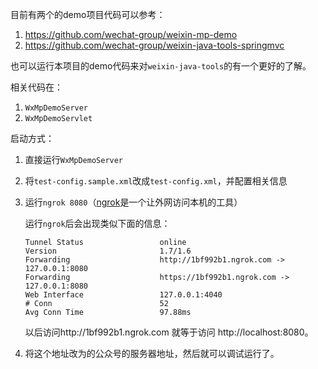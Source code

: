 目前有两个的demo项目代码可以参考：
1. https://github.com/wechat-group/weixin-mp-demo
1. https://github.com/wechat-group/weixin-java-tools-springmvc

也可以运行本项目的demo代码来对``weixin-java-tools``的有一个更好的了解。

相关代码在：

1. ``WxMpDemoServer``
2. ``WxMpDemoServlet``

启动方式：

1. 直接运行``WxMpDemoServer``
1. 将``test-config.sample.xml``改成``test-config.xml``，并配置相关信息
1. 运行``ngrok 8080``（[ngrok](https://ngrok.com/)是一个让外网访问本机的工具）

    运行``ngrok``后会出现类似下面的信息：
    ```
    Tunnel Status                 online
    Version                       1.7/1.6
    Forwarding                    http://1bf992b1.ngrok.com -> 127.0.0.1:8080
    Forwarding                    https://1bf992b1.ngrok.com -> 127.0.0.1:8080
    Web Interface                 127.0.0.1:4040
    # Conn                        52
    Avg Conn Time                 97.88ms
    ```

    以后访问http://1bf992b1.ngrok.com 就等于访问 http://localhost:8080。
1. 将这个地址改为的公众号的服务器地址，然后就可以调试运行了。
